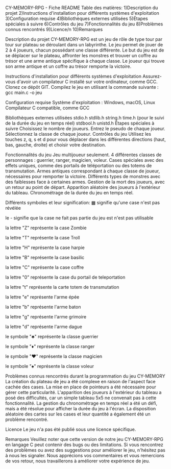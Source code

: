 #
CY-MEMORY-RPG - Fiche README
Table des matières:
1)Description du projet
2)Instructions d'installation pour différents systèmes d'exploitation
3)Configuration requise
4)Bibliothèques externes utilisées
5)Étapes spéciales à suivre
6)Contrôles du jeu
7)Fonctionnalités du jeu
8)Problèmes connus rencontrés
9)Licence/n
10)Remarques

Description du projet
CY-MEMORY-RPG est un jeu de rôle de type tour par tour sur plateau se déroulant dans un labyrinthe. Le jeu permet de jouer de 2 à 4 joueurs, chacun possédant une classe différente. Le but du jeu est de se déplacer sur le plateau, affronter les monstres et trouver un coffre au trésor et une arme antique spécifique à chaque classe. Le joueur qui trouve son arme antique et un coffre au trésor remporte la victoire.

Instructions d'installation pour différents systèmes d'exploitation
Assurez-vous d'avoir un compilateur C installé sur votre ordinateur, comme GCC.
Clonez ce dépôt GIT.
Compilez le jeu en utilisant la commande suivante :
gcc main.c -o jeu

Configuration requise
Système d'exploitation : Windows, macOS, Linux
Compilateur C compatible, comme GCC

Bibliothèques externes utilisées
stdio.h
stdlib.h
string.h
time.h (pour le suivi de la durée du jeu en temps réel)
stdbool.h
unistd.h
Étapes spéciales à suivre
Choisissez le nombre de joueurs.
Entrez le pseudo de chaque joueur.
Sélectionnez la classe de chaque joueur.
Contrôles du jeu
Utilisez les touches z, q, s et d pour vous déplacer dans les différentes directions (haut, bas, gauche, droite) et choisir votre destination.

Fonctionnalités du jeu
Jeu multijoueur seulement.
4 différentes classes de personnages : guerrier, ranger, magicien, voleur.
Cases spéciales avec des effets uniques, comme des portails de téléportation ou des totems de transmutation.
Armes antiques correspondant à chaque classe de joueur, nécessaires pour remporter la victoire.
Différents types de monstres avec des faiblesses face à certaines armes.
Gestion de la mort des joueurs, avec un retour au point de départ.
Apparition aléatoire des joueurs à l'extérieur du tableau.
Chronométrage de la durée du jeu en temps réel.


Différents symboles et leur signification:
▩ signifie qu'une case n'est pas révélée

le - signifie que la case ne fait pas partie du jeu est n'est pas utilisable

la lettre "Z" représente la case Zombie

la lettre "T" représente la case Troll

la lettre "H" représente la case harpie

la lettre "B" représente la case basilic

la lettre "C" représente la case coffre

la lettre "0" représente la case  du portail de teleportation

la lettre "t" représente la carte totem de transmutation

la lettre "e" représente l'arme épée

la lettre "b" représente l'arme baton

la lettre "g" représente l'arme grimoire

la lettre "d" représente l'arme dague

le symbole "♣" représente la classe guerrier

le symbole "♦" représente la classe  ranger

le symbole "♥" représente la classe magicien

le symbole "♠" représente la classe voleur



Problèmes connus rencontrés durant la programmation du jeu CY-MEMORY
La création du plateau de jeu a été complexe en raison de l'aspect face cachée des cases. La mise en place de pointeurs a été nécessaire pour gérer cette particularité.
L'apparition des joueurs à l'extérieur du tableau a posé des difficultés, car un simple tableau 5x5 ne convenait pas à cette fonctionnalité.
La gestion du chronométrage en temps réel a été un défi, mais a été résolue pour afficher la durée du jeu à l'écran.
La disposition aléatoire des cartes sur les cases et leur quantité a également été un problème rencontré.

Licence
Le jeu n'a pas été publié sous une licence spécifique.

Remarques
Veuillez noter que cette version de notre jeu CY-MEMORY-RPG en langage C peut contenir des bugs ou des limitations. Si vous rencontrez des problèmes ou avez des suggestions pour améliorer le jeu, n'hésitez pas à nous les signaler. Nous apprécions vos commentaires et vous remercions de vos retour, nous  travaillerons à améliorer votre expérience de jeu.
